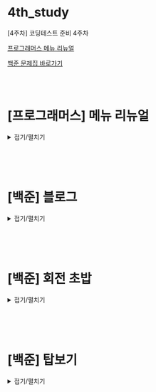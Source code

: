 # 4th_study

[4주차] 코딩테스트 준비 4주차
<br/>

[프로그래머스 메뉴 리뉴얼](https://school.programmers.co.kr/learn/courses/30/lessons/72411)

[백준 문제집 바로가기](https://www.acmicpc.net/workbook/view/16614)

<br/><br/>

# [프로그래머스] 메뉴 리뉴얼

<details>
<summary>접기/펼치기</summary>
<div markdown="1">

## [성구](./메뉴%20리뉴얼/성구.py)

```py
from itertools import combinations
from collections import defaultdict


def solution(orders, course):
    answer = []
    # default 타입을 지정가능한 dictionary(int => 0)
    dic_menus = defaultdict(int)
    # 코스 요리 메뉴 개수
    for length in course:
        # 새로운 메뉴 개수 마다 dictionary 비우기
        dic_menus.clear()
        # 주문한 메뉴들 체크
        for menu in orders:
            # 메뉴 개수만큼 경우의 수 모두 체크(중복 X, 순서는 바뀔 수 있으니 정렬해서 dictionary에 추가)
            for item in combinations(sorted(menu), length):
                # default가 0이기 때문에 선언 없이 바로 증감 가능
                dic_menus[item] += 1
        # 메뉴를 주문된 수만큼 내림차순 정렬
        arr = sorted(dic_menus.keys(), key=lambda x: -dic_menus[x])
        # 비어있거나 1번 주문된 주문들은 제외
        if not arr or dic_menus[arr[0]] == 1:
            continue
        # 튜플을 Sring 으로 변환
        s = ""
        for i in range(len(arr[0])):
            s += arr[0][i]
        # 처음은 그냥 넣기
        answer.append(s)
        # 혹시 공동 1등있나 확인
        for i in range(1, len(arr)):
            if dic_menus[arr[i]] != dic_menus[arr[i - 1]]:
                break
            else:
                # 있으면 추가
                s = ""
                for j in range(len(arr[i])):
                    s += arr[i][j]
                answer.append(s)
    # 마지막 정렬
    answer.sort()
    return answer

```

## [민웅](./메뉴%20리뉴얼/민웅.py)

```py

```

## [병국](./메뉴%20리뉴얼/병국.py)

```py

```

## [상미](./메뉴%20리뉴얼/상미.py)

```py

```

</div>
</details>

<br/><br/><br/>

# [백준] 블로그

<details>
<summary>접기/펼치기</summary>
<div markdown="1">

## [성구](./블로그/성구.py)

```py

```

## [민웅](./블로그/민웅.py)

```py

```

## [병국](./블로그/병국.py)

```py

```

## [상미](./블로그/상미.py)

```py

```

</div>
</details>

<br/><br/><br/>

# [백준] 회전 초밥

<details>
<summary>접기/펼치기</summary>
<div markdown="1">

## [성구](./회전%20초밥/성구.py)

```py

```

## [민웅](./회전%20초밥/민웅.py)

```py

```

## [병국](./회전%20초밥/병국.py)

```py

```

## [상미](./회전%20초밥/상미.py)

```py

```

</div>
</details>

<br/><br/><br/>

# [백준] 탑보기

<details>
<summary>접기/펼치기</summary>
<div markdown="1">

## [성구](./탑보기/성구.py)

```py

```

## [민웅](./탑보기/민웅.py)

```py

```

## [병국](./탑보기/병국.py)

```py

```

## [상미](./탑보기/상미.py)

```py

```

</div>
</details>

<br/><br/><br/>
